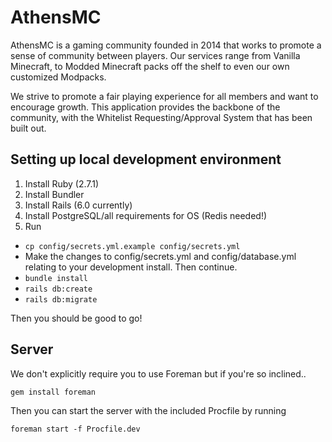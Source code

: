 # AthensMC

AthensMC is a gaming community founded in 2014 that works to promote a sense of community between players. Our services range from Vanilla Minecraft, to Modded Minecraft packs off the shelf to even our own customized Modpacks.

We strive to promote a fair playing experience for all members and want to encourage growth. This application provides the backbone of the community, with the Whitelist Requesting/Approval System that has been built out.

## Setting up local development environment

1. Install Ruby (2.7.1)
2. Install Bundler
3. Install Rails (6.0 currently)
4. Install PostgreSQL/all requirements for OS (Redis needed!)
5. Run

- `cp config/secrets.yml.example config/secrets.yml`
- Make the changes to config/secrets.yml and config/database.yml relating to your development install. Then continue.
- `bundle install`
- `rails db:create`
- `rails db:migrate`

Then you should be good to go!

## Server

We don't explicitly require you to use Foreman but if you're so inclined..

`gem install foreman`

Then you can start the server with the included Procfile by running

```
foreman start -f Procfile.dev
```
